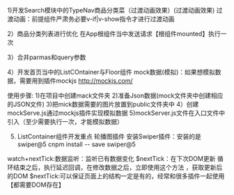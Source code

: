 1)开发Search模块中的TypeNav商品分类菜（过渡动画效果）(过渡动画效果)
过渡动画：前提组件严肃务必要v-if|v-show指令才进行过渡动画

2）商品分类列表进行优化
在App根组件当中发送请求【根组件mounted】执行一次

3）合并parmas和query参数

4）开发首页当中的ListCOntainer与Floor组件
mock数据(模拟)：如果想模拟数据，需要用到插件mockjs
http://mockjs.com/


使用步骤:
1)在项目中创建mack文件夹
2)准备Json数据(mock文件夹中创建相应的JSON文件)
3)把mick数据需要的图片放置到public文件夹中
4）创建mockServe.js通过mockjs插件实现模拟数据
5)mockServer.js文件在入口文件中引入（至少需要执行一次，才能模拟数据）

5) ListContainer组件开发重点
轮播图插件
安装Swiper插件：安装的是swiper@5
cnpm install -- save swiper@5

watch+nextTick:数据监听：监听已有数据变化
$nextTick：在下次DOM更新 循环结束之后，执行延迟回调，在修改数据之后，立即使用这个方法
，获取更新后的DOM
$nextTick:可以保证页面上的结构一定是有的，经常和很多插件一起使用【都需要DOM存在】
